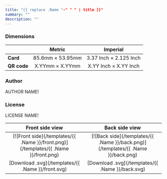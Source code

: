 ```yaml
---
title: "{{ replace .Name "-" " " | title }}"
summary: ""
description: ""
---
```


### Dimensions

|    | Metric | Imperial |
|----|:-----------:|:------:|
| **Card** | 85.6mm &times; 53.95mm | 3.37 Inch &times; 2.125 Inch |
| **QR code** | X.YYmm &times; X.YYmm | X.YY Inch &times; X.YY Inch |

### Author

AUTHOR NAME!

### License

LICENSE NAME!

| Front side view | Back side view |
|:---------------:|:--------------:|
| [![Front side](/templates/{{ .Name }}/front.png)](/templates/{{ .Name }}/front.png) | [![Back side](/templates/{{ .Name }}/back.png)](/templates/{{ .Name }}/back.png) |
| [Download .svg](/templates/{{ .Name }}/front.svg) | [Download .svg](/templates/{{ .Name }}/back.svg) |
